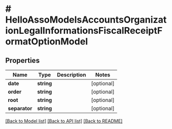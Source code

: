 # # HelloAssoModelsAccountsOrganizationLegalInformationsFiscalReceiptFormatOptionModel

## Properties

Name | Type | Description | Notes
------------ | ------------- | ------------- | -------------
**date** | **string** |  | [optional]
**order** | **string** |  | [optional]
**root** | **string** |  | [optional]
**separator** | **string** |  | [optional]

[[Back to Model list]](../../README.md#models) [[Back to API list]](../../README.md#endpoints) [[Back to README]](../../README.md)
